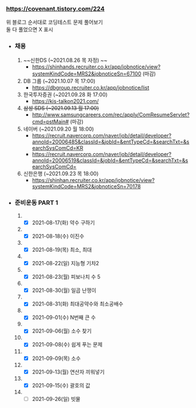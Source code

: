 ### https://covenant.tistory.com/224

위 블로그 순서대로 코딩테스트 문제 풀어보기  
둘 다 풀었으면 X 표시

- ### 채용

  1.  ~~신한DS (~2021.08.26 목 자정) ~~
      - https://shinhands.recruiter.co.kr/app/jobnotice/view?systemKindCode=MRS2&jobnoticeSn=67100 (마감)
  2.  DB 그룹 (~2021.10.07 목 17:00)
      - https://dbgroup.recruiter.co.kr/app/jobnotice/list
  3.  한국투자증권 (~2021.09.28 화 17:00)
      - https://kis-talkon2021.com/
  4.  ~~삼성 SDS (~2021.09.13 월 17:00)~~
      - http://www.samsungcareers.com/rec/apply/ComResumeServlet?cmd=pstMain# (마감)
  5.  네이버 (~2021.09.20 월 18:00)
      - https://recruit.navercorp.com/naver/job/detail/developer?annoId=20006485&classId=&jobId=&entTypeCd=&searchTxt=&searchSysComCd=KR
      - https://recruit.navercorp.com/naver/job/detail/developer?annoId=20006519&classId=&jobId=&entTypeCd=&searchTxt=&searchSysComCd=
  6.  신한은행 (~2021.09.23 목 18:00)
      - https://shinhan.recruiter.co.kr/app/jobnotice/view?systemKindCode=MRS2&jobnoticeSn=70178

- ### 준비운동 PART 1
  1.  - [x] 2021-08-17(화) 약수 구하기
  2.  - [x] 2021-08-18(수) 이진수
  3.  - [x] 2021-08-19(목) 최소, 최대
  4.  - [x] 2021-08-22(일) 지능형 기차2
  5.  - [x] 2021-08-23(월) 피보나치 수 5
  6.  - [x] 2021-08-30(월) 일곱 난쟁이
  7.  - [x] 2021-08-31(화) 최대공약수와 최소공배수
  8.  - [x] 2021-09-01(수) N번째 큰 수
  9.  - [x] 2021-09-06(월) 소수 찾기
  10. - [x] 2021-09-08(수) 쉽게 푸는 문제
  11. - [x] 2021-09-09(목) 소수
  12. - [x] 2021-09-13(월) 연산자 끼워넣기
  13. - [x] 2021-09-15(수) 괄호의 값
  14. - [ ] 2021-09-26(일) 빗물
